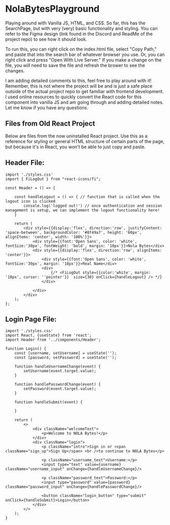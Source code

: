 # NolaBytesPlayground

Playing around with Vanilla JS, HTML, and CSS. So far, this has the SearchPage, but with very (very) basic functionality and styling. You can refer to the Figma design (link found in the Discord and ReadMe of the project repo) to see how it should look.

To run this, you can right click on the index.html file, select "Copy Path," and paste that into the search bar of whatever browser you use. Or, you can right click and press "Open With Live Server." If you make a change on the file, you will need to save the file and refresh the brower to see the changes.

I am adding detailed comments to this, feel free to play around with it! Remember, this is not where the project will be and is just a safe place outside of the actual project repo to get familiar with frontend development. I used online resources to quickly convert the React code for this component into vanilla JS and am going through and adding detailed notes. Let me know if you have any questions.

## Files from Old React Project
Below are files from the now uninstalled React project. Use this as a reference for styling or general HTML structure of certain parts of the page, but because it's in React, you won't be able to just copy and paste.

## Header File:
    import './styles.css'
    import { FiLogOut } from "react-icons/fi";

    const Header = () => {
        
        const handleLogout = () => { // function that is called when the logout icon is clicked
            console.log('logged out!') // once authentication and session management is setup, we can implement the logout functionality here!
        }

        return (
            <div style={{display:'flex', direction:'row', justifyContent: 'space-between', backgroundColor: '#8f49a7', height: '60px', alignItems: 'center', width: '100%'}}>
                <div style={{font:'Open Sans', color: 'white', fontSize:'30px', fontWeight: 'bold', margin: '10px'}}>Nola Bytes</div>
                <div style={{display:'flex', direction:'row', alignItems: 'center'}}>
                    <div style={{font:'Open Sans', color: 'white', fontSize:'30px', margin: '10px'}}>Real Name</div>
                    <div>
                        {/* <FiLogOut style={{color:'white', margin: '10px', cursor: ''pointer'}}  size={30} onClick={handleLogout} /> */}
                    </div>
                    
                </div>             
            </div>
        );
    };

## Login Page File:
    import './styles.css'
    import React, {useState} from 'react';
    import Header from '../components/Header';

    function Login() {
        const [username, setUsername] = useState('');
        const [password, setPassword] = useState('');

        function handleUsernameChange(event) {
            setUsername(event.target.value);
        }

        function handlePasswordChange(event) {
            setPassword(event.target.value);
        }

        function handleSubmit(event) {
            
        }

        return (
            <>
                <div className="welcomeText">
                    <p>Welcome to NOLA Bytes!</p>
                </div>
                <div className="login">
                    <p className="intro">Sign in or <span className="sign_up">Sign Up</span> <br />to continue to NOLA Bytes</p>

                    <p className="username_text">Username:</p> 
                    <input type="text" value={username} className="username_input" onChange={handleUsernameChange}/>

                    <p className="password_text">Password:</p>
                    <input type="password" value={password} className="password_input" onChange={handlePasswordChange}/>

                    <button className="login_button" type="submit" onClick={handleSubmit}>Login</button>
                </div>
            </>
        );
    }
